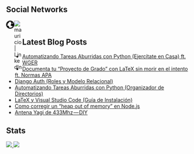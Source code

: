 ## Social Networks

[<img align="left" alt="mauricio" width="22px" src="https://raw.githubusercontent.com/iconic/open-iconic/master/svg/globe.svg" />][website]
[<img align="left" alt="mauricio | LinkedIn" width="22px" src="https://cdn.jsdelivr.net/npm/simple-icons@v3/icons/linkedin.svg"/>][linkedin]
<br />

## Latest Blog Posts 
<!-- BLOG-POST-LIST:START -->
- [Automatizando Tareas Aburridas con Python (Ejercítate en Casa) ft. WGER](https://medium.com/@cr0wg4n/automatizando-tareas-aburridas-con-python-ejerc%C3%ADtate-en-casa-ft-wger-1ea979acb63b?source=rss-b402714ccae1------2)
- [Documenta tu “Proyecto de Grado” con LaTeX sin morir en el intento ft. Normas APA](https://medium.com/@cr0wg4n/documenta-tu-proyecto-de-grado-con-latex-sin-morir-en-el-intento-ft-normas-apa-15bf50a2ee01?source=rss-b402714ccae1------2)
- [Django Auth (Roles y Modelo Relacional)](https://medium.com/@cr0wg4n/django-auth-roles-y-modelo-relacional-9f10ef344f5b?source=rss-b402714ccae1------2)
- [Automatizando Tareas Aburridas con Python (Organizador de Directorios)](https://medium.com/@cr0wg4n/automatizando-tareas-aburridas-con-python-organizador-de-directorios-7ed9b6a4dfe?source=rss-b402714ccae1------2)
- [LaTeX y Visual Studio Code (Guía de Instalación)](https://medium.com/@cr0wg4n/latex-y-visual-studio-code-gu%C3%ADa-de-instalaci%C3%B3n-ca8bef3935e3?source=rss-b402714ccae1------2)
- [Como corregir un “heap out of memory” en Node.js](https://medium.com/@cr0wg4n/como-corregir-un-heap-out-of-memory-en-node-js-5e370fd1897?source=rss-b402714ccae1------2)
- [Antena Yagi de 433Mhz — DIY](https://medium.com/@cr0wg4n/antena-yagi-de-433mhz-diy-bd568013c3fc?source=rss-b402714ccae1------2)
<!-- BLOG-POST-LIST:END -->

## Stats

<div>
  <a href="/cr0wg4n" align="left">
    <img src="https://github-readme-stats.vercel.app/api?username=cr0wg4n&count_private=true&show_icons=true&icon_color=586069&title_color=42a4f0&text_color=586069&hide=issues&hide_border=true" />
  </a>
  <a href="/cr0wg4n" align="right">
    <img src="https://github-readme-stats.vercel.app/api/top-langs/?username=cr0wg4n&text_color=586069&layout=compact&hide_border=true&title_color=42a4f0" />
  </a>
</div>

[website]: https://medium.com/@cr0wg4n
[linkedin]: https://www.linkedin.com/in/mauricio-matias-conde-a541901a6/
